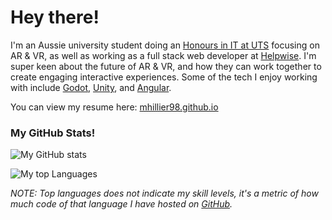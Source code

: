 # Hey there!
I'm an Aussie university student doing an [Honours in IT at UTS](https://www.uts.edu.au/future-students/find-a-course/bachelor-science-honours-information-technology) focusing on AR & VR, as well as working as a full stack web developer at [Helpwise](https://helpwise.com.au/). I'm super keen about the future of AR & VR, and how they can work together to create engaging interactive experiences. Some of the tech I enjoy working with include [Godot](https://godotengine.org/), [Unity](https://unity.com/), and [Angular](https://angular.io/).

You can view my resume here: [mhillier98.github.io](https://mhillier98.github.io/)

### My GitHub Stats!
![My GitHub stats](https://github-readme-stats.vercel.app/api?username=MHillier98&count_private=true&show_icons=true)

![My top Languages](https://github-readme-stats.vercel.app/api/top-langs/?username=MHillier98&count_private=true&show_icons=true)

*NOTE: Top languages does not indicate my skill levels, it's a metric of how much code of that language I have hosted on [GitHub](https://github.com/MHillier98?tab=repositories).*
